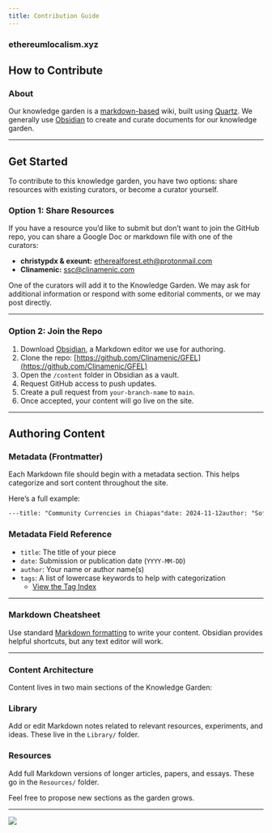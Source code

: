 ```yaml
---
title: Contribution Guide
---
```

### ethereumlocalism.xyz

## How to Contribute

### About

Our knowledge garden is a [markdown-based](https://www.markdownguide.org/cheat-sheet/) wiki, built using [Quartz](https://quartz.jzhao.xyz/). We generally use [Obsidian](https://obsidian.md/) to create and curate documents for our knowledge garden.

---

## Get Started

To contribute to this knowledge garden, you have two options: share resources with existing curators, or become a curator yourself.

### Option 1: Share Resources

If you have a resource you’d like to submit but don’t want to join the GitHub repo, you can share a Google Doc or markdown file with one of the curators:

- **christypdx & exeunt:** [etherealforest.eth@protonmail.com](mailto:etherealforest.eth@protonmail.com)
- **Clinamenic:** [ssc@clinamenic.com](mailto:ssc@clinamenic.com)

One of the curators will add it to the Knowledge Garden. We may ask for additional information or respond with some editorial comments, or we may post directly.

---

### Option 2: Join the Repo

1. Download [Obsidian](https://obsidian.md/download), a Markdown editor we use for authoring.
2. Clone the repo: [https://github.com/Clinamenic/GFEL](https://github.com/Clinamenic/GFEL)
3. Open the `/content` folder in Obsidian as a vault.
4. Request GitHub access to push updates.
5. Create a pull request from `your-branch-name` to `main`.
6. Once accepted, your content will go live on the site.

---

## Authoring Content

### Metadata (Frontmatter)

Each Markdown file should begin with a metadata section. This helps categorize and sort content throughout the site.

Here’s a full example:

```markdown
---title: "Community Currencies in Chiapas"date: 2024-11-12author: "Sofia Martínez"tags:  - format/case-study  - place/rural  - theme/community-currency---
```

### Metadata Field Reference

- `title`: The title of your piece
- `date`: Submission or publication date (`YYYY-MM-DD`)
- `author`: Your name or author name(s)
- `tags`: A list of lowercase keywords to help with categorization
	- [View the Tag Index](/tag-index)

---

### Markdown Cheatsheet

Use standard [Markdown formatting](https://www.markdownguide.org/cheat-sheet/) to write your content. Obsidian provides helpful shortcuts, but any text editor will work.

---

### Content Architecture

Content lives in two main sections of the Knowledge Garden:

### Library

Add or edit Markdown notes related to relevant resources, experiments, and ideas. These live in the `Library/` folder.

### Resources

Add full Markdown versions of longer articles, papers, and essays. These go in the `Resources/` folder.

Feel free to propose new sections as the garden grows.

---

![](gfel-boulderhub.png)